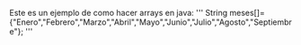 Este es un ejemplo de como hacer arrays en java:
'''
String meses[]= {"Enero","Febrero","Marzo","Abril","Mayo","Junio","Julio","Agosto","Septiembre"};
'''
